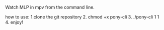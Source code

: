 Watch MLP in mpv from the command line. 

how to use:
1.clone the git repository
2. chmod +x pony-cli
3. ./pony-cli 1 1
4. enjoy!
